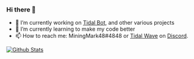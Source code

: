 ### Hi there 👋

<!--
**MiningMark48/MiningMark48** is a ✨ _special_ ✨ repository because its `README.md` (this file) appears on your GitHub profile.
-->

- 🔭 I’m currently working on [Tidal Bot](https://github.com/MiningMark48/Tidal-Bot), and other various projects
- 🌱 I’m currently learning to make my code better
- 📫 How to reach me: MiningMark48#4848 or [Tidal Wave](https://discord.gg/SMCEXw5) on [Discord](https://discord.com).

[![Github Stats](https://github-readme-stats.vercel.app/api?username=miningmark48&theme=darcula)](https://github.com/anuraghazra/github-readme-stats)
